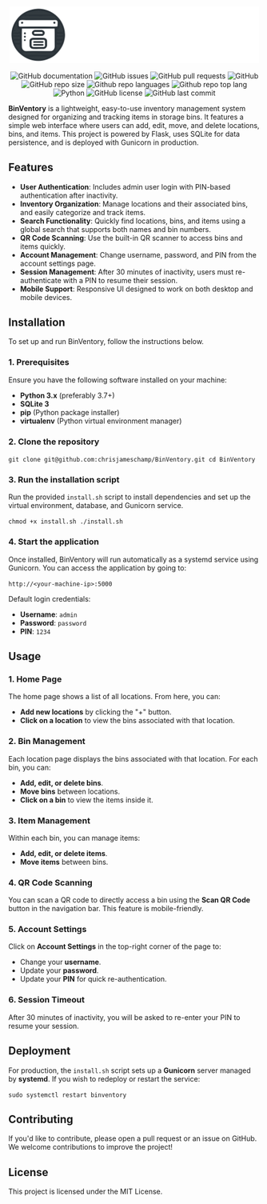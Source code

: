 <div align="center">
  <img width="500" alt="Header" src="https://raw.githubusercontent.com/chrisjameschamp/BinVentory/43aa6fc07bb1d9b85e73453515033b397f0bdf21/static/images/Full_Row.svg">
</div>
<div align="center">
  
  ![GitHub documentation](https://img.shields.io/badge/documentation-yes-brightgreen.svg?style=flat-square)
  ![GitHub issues](https://img.shields.io/github/issues/chrisjameschamp/BinVentory?style=flat-square)
  ![GitHub pull requests](https://img.shields.io/github/issues-pr/chrisjameschamp/BinVentory?style=flat-square)
  ![GitHub](https://img.shields.io/github/license/chrisjameschamp/BinVentory?style=flat-square)
  ![GitHub repo size](https://img.shields.io/github/repo-size/chrisjameschamp/BinVentory?style=flat-square)
  ![Github repo languages](https://img.shields.io/github/languages/count/chrisjameschamp/BinVentory?style=flat-square)
  ![Github repo top lang](https://img.shields.io/github/languages/top/chrisjameschamp/BinVentory?style=flat-square)
  ![Python](https://img.shields.io/badge/python-3.11%2B-blue?style=flat-square)
  ![GitHub license](https://img.shields.io/badge/License-MIT-yellow.svg?style=flat-square)
  ![GitHub last commit](https://img.shields.io/github/last-commit/chrisjameschamp/BinVentory?style=flat-square)


</div>

**BinVentory** is a lightweight, easy-to-use inventory management system designed for organizing and tracking items in storage bins. It features a simple web interface where users can add, edit, move, and delete locations, bins, and items. This project is powered by Flask, uses SQLite for data persistence, and is deployed with Gunicorn in production.

## Features

-   **User Authentication**: Includes admin user login with PIN-based authentication after inactivity.
-   **Inventory Organization**: Manage locations and their associated bins, and easily categorize and track items.
-   **Search Functionality**: Quickly find locations, bins, and items using a global search that supports both names and bin numbers.
-   **QR Code Scanning**: Use the built-in QR scanner to access bins and items quickly.
-   **Account Management**: Change username, password, and PIN from the account settings page.
-   **Session Management**: After 30 minutes of inactivity, users must re-authenticate with a PIN to resume their session.
-   **Mobile Support**: Responsive UI designed to work on both desktop and mobile devices.

## Installation

To set up and run BinVentory, follow the instructions below.

### 1. Prerequisites

Ensure you have the following software installed on your machine:

-   **Python 3.x** (preferably 3.7+)
-   **SQLite 3**
-   **pip** (Python package installer)
-   **virtualenv** (Python virtual environment manager)

### 2. Clone the repository

`git clone git@github.com:chrisjameschamp/BinVentory.git
cd BinVentory` 

### 3. Run the installation script

Run the provided `install.sh` script to install dependencies and set up the virtual environment, database, and Gunicorn service.

`chmod +x install.sh
./install.sh` 

### 4. Start the application

Once installed, BinVentory will run automatically as a systemd service using Gunicorn. You can access the application by going to:

`http://<your-machine-ip>:5000` 

Default login credentials:

-   **Username**: `admin`
-   **Password**: `password`
-   **PIN**: `1234`

## Usage

### 1. Home Page

The home page shows a list of all locations. From here, you can:

-   **Add new locations** by clicking the "+" button.
-   **Click on a location** to view the bins associated with that location.

### 2. Bin Management

Each location page displays the bins associated with that location. For each bin, you can:

-   **Add, edit, or delete bins**.
-   **Move bins** between locations.
-   **Click on a bin** to view the items inside it.

### 3. Item Management

Within each bin, you can manage items:

-   **Add, edit, or delete items**.
-   **Move items** between bins.

### 4. QR Code Scanning

You can scan a QR code to directly access a bin using the **Scan QR Code** button in the navigation bar. This feature is mobile-friendly.

### 5. Account Settings

Click on **Account Settings** in the top-right corner of the page to:

-   Change your **username**.
-   Update your **password**.
-   Update your **PIN** for quick re-authentication.

### 6. Session Timeout

After 30 minutes of inactivity, you will be asked to re-enter your PIN to resume your session.

## Deployment

For production, the `install.sh` script sets up a **Gunicorn** server managed by **systemd**. If you wish to redeploy or restart the service:

`sudo systemctl restart binventory` 

## Contributing

If you'd like to contribute, please open a pull request or an issue on GitHub. We welcome contributions to improve the project!

## License

This project is licensed under the MIT License.